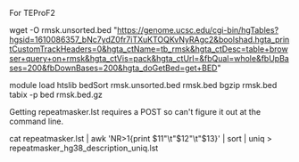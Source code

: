 
For TEProF2

wget -O rmsk.unsorted.bed "https://genome.ucsc.edu/cgi-bin/hgTables?hgsid=1610086357_bNc7ydZ0fr7iTXuKTOQKvNyRAgc2&boolshad.hgta_printCustomTrackHeaders=0&hgta_ctName=tb_rmsk&hgta_ctDesc=table+browser+query+on+rmsk&hgta_ctVis=pack&hgta_ctUrl=&fbQual=whole&fbUpBases=200&fbDownBases=200&hgta_doGetBed=get+BED"

module load htslib
bedSort rmsk.unsorted.bed rmsk.bed
bgzip rmsk.bed
tabix -p bed rmsk.bed.gz


Getting repeatmasker.lst requires a POST so can't figure it out at the command line.

cat repeatmasker.lst | awk 'NR>1{print $11"\t"$12"\t"$13}' | sort | uniq > repeatmasker_hg38_description_uniq.lst



